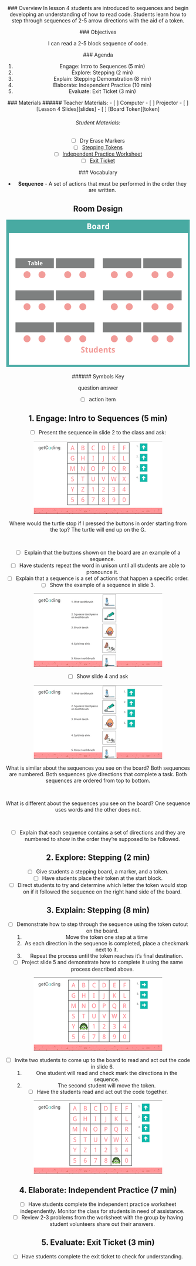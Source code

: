 <header class='header' title='Turtle Steps' subtitle='Lesson 4'/>

<notable>
<iconp src='/icons/activity.png'>### Overview</iconp>
In lesson 4 students are introduced to sequences and begin developing an understanding of how to read code. Students learn how to step through sequences of 2-5 arrow directions with the aid of a token.

<iconp src='/icons/objectives.png'>### Objectives</iconp>

I can read a 2-5 block sequence of code.


<iconp src='/icons/agenda.png'>### Agenda</iconp>

1. Engage: Intro to Sequences (5 min)
1. Explore: Stepping (2 min)
1. Explain: Stepping Demonstration (8 min)
1. Elaborate: Independent Practice (10 min)
1. Evaluate: Exit Ticket (3 min)

<note>
<iconp src='/icons/materials.png'>### Materials</iconp>
###### Teacher Materials:
- [ ] Computer
- [ ] Projector
- [ ] [Lesson 4 Slides][slides]
- [ ] [Board Token][token]

###### Student Materials:
- [ ] Dry Erase Markers
- [ ] [Stepping Tokens][token]
- [ ] [Independent Practice Worksheet][ind-practice]
- [ ] [Exit Ticket][assess]

<iconp src='/icons/vocab.png'>### Vocabulary</iconp>

- **Sequence** - A set of actions that must be performed in the order they are written.

</note>

<pagebreak/>

## Room Design

![room](./images/layout-tables.png)

<note borderLeft='2px solid green' mt='2em'>
###### Symbols Key

<iconp ml='1.65em' type='question'>question</iconp>
<iconp ml='1.65em' type='answer'>answer</iconp>
- [ ] action item
</note>

<pagebreak/>

## 1. Engage: Intro to Sequences (5 min)

- [ ] Present the sequence in slide 2 to the class and ask:

![slide-two](./images/slide-two.png)

<iconp type='question'>Where would the turtle stop if I pressed the buttons in order starting from the top?</iconp>
<iconp type='answer'>The turtle will end up on the G.</iconp>

<br/>

- [ ] Explain that the buttons shown on the board are an example of a sequence.
- [ ] Have students repeat the word in unison until all students are able to pronounce it.
- [ ] Explain that a sequence is  a set of actions that happen a specific order.
- [ ] Show the example of a sequence in slide 3.

![slide-three](./images/slide-three.png)

- [ ] Show slide 4 and ask

![slide-four](./images/slide-four.png)


<iconp type='question'>What is similar about the sequences you see on the board?</iconp>
<iconp type='answer'>Both sequences are numbered.</iconp>
<iconp type='answer'>Both sequences give directions that complete a task.</iconp>
<iconp type='answer'>Both sequences are ordered from top to bottom.</iconp>

<br/>

<iconp type='question'>What is different about the sequences you see on the board?</iconp>
<iconp type='answer'>One sequence uses words and the other does not.</iconp>

<br/>

-  [ ] Explain that each sequence contains a set of directions and they are numbered to show in the order they’re supposed to be followed.

## 2. Explore: Stepping (2 min)

- [ ] Give students a stepping board, a marker, and a token.
- [ ] Have students place their token at the start block.
- [ ] Direct students to try and determine which letter the token would stop on if it followed the sequence on the right hand side of the board.

## 3. Explain: Stepping (8 min)

- [ ] Demonstrate how to step through the sequence using the token cutout on the board.
   1. Move the token one step at a time
   1. As each direction in the sequence is completed, place a checkmark next to it.
   1. Repeat the process until the token reaches it’s final destination.
- [ ] Project slide 5 and demonstrate how to complete it using the same process described above.

![slide-five](./images/slide-five.png)

- [ ] Invite two students to come up to the board to read and act out the code in slide 6.
   1. One student will read and check mark the directions in the sequence.
   1. The second student will move the token.
- [ ] Have the students read and act out the code together.

![slide-six](./images/slide-six.png)

## 4. Elaborate: Independent Practice (7 min)

- [ ] Have students complete the independent practice worksheet independently. Monitor the class for students in need of assistance.
- [ ] Review 2-3 problems from the worksheet with the group by having student volunteers share out their answers.

## 5. Evaluate: Exit Ticket (3 min)

- [ ] Have students complete the exit ticket to check for understanding.

</notable>

[slides]: https://drive.google.com/open?id=1bK9-uPRxR7YiNm53pGFELiFsjBXf4OoWYIXw8oo5WE0
[token]: https://drive.google.com/open?id=0B48_2vIyABioVjJucTBqNE1ELUE
[ind-practice]: https://drive.google.com/open?id=0B48_2vIyABioN2RPX0dqZVhzbjg
[assess]: https://drive.google.com/open?id=0B48_2vIyABioTHlfWFJKY3d2MHc
